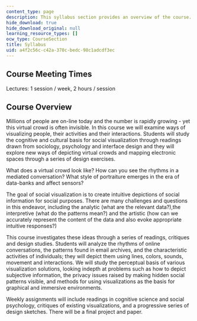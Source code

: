 ```yaml
---
content_type: page
description: This syllabus section provides an overview of the course.
hide_download: true
hide_download_original: null
learning_resource_types: []
ocw_type: CourseSection
title: Syllabus
uid: a4f2c56c-c42a-370c-bedc-98c1adcdf3ec
---
```


Course Meeting Times
--------------------

Lectures: 1 session / week, 2 hours / session

Course Overview
---------------

Millions of people are on-line today and the number is rapidly growing - yet this virtual crowd is often invisible. In this course we will examine ways of visualizing people, their activities and their interactions. Students will study the cognitive and cultural basis for social visualization through readings drawn from sociology, psychology and interface design and they will explore new ways of depicting virtual crowds and mapping electronic spaces through a series of design exercises.

What does a virtual crowd look like? How can you see the rhythms in a mediated conversation? What style of portraiture emerges in the era of data-banks and affect sensors?

The goal of social visualization is to create intuitive depictions of social information for social purposes. There are many challenges and questions in this endeavor, including the analytic (what are the relevant data?),the interpretive (what do the patterns mean?) and the artistic (how can we accurately represent the content of the data and also evoke appropriate intuitive responses?)

This course investigates these ideas through a series of readings, critiques and design studies. Students will analyze the rhythms of online conversations, the patterns found in email archives, and the characteristic activities of individuals; they will depict them using lines, colors, sounds, movement and interactions. We will study the perceptual basis of various visualization solutions, looking indepth at problems such as how to depict subjective information, the privacy issues raised by making hidden social patterns visible, and methods for using visualizations as the basis for graphical and immersive environments.

Weekly assignments will include readings in cognitive science and social psychology, critiques of existing visualizations, and a progressive series of design sketches. There will be a final project and paper.